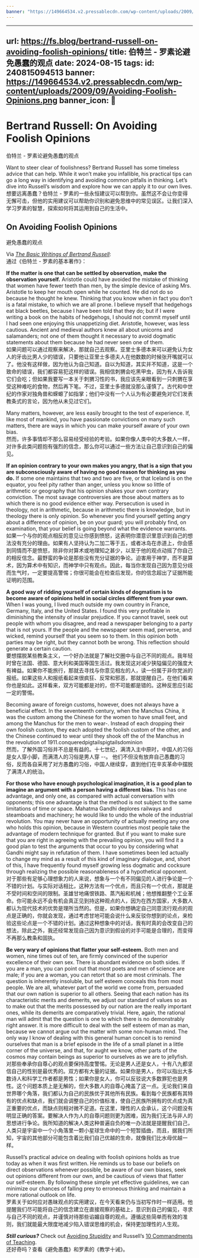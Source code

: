 ```yaml
---
banner: "https://149664534.v2.pressablecdn.com/wp-content/uploads/2009/09/Avoiding-Foolish-Opinions.png"
---
```

---
url: https://fs.blog/bertrand-russell-on-avoiding-foolish-opinions/
title: 伯特兰 - 罗素论避免愚蠢的观点
date: 2024-08-15
tags: 
id: 240815094513
banner: https://149664534.v2.pressablecdn.com/wp-content/uploads/2009/09/Avoiding-Foolish-Opinions.png
banner_icon: 🔖
---
# Bertrand Russell: On Avoiding Foolish Opinions  
伯特兰 - 罗素论避免愚蠢的观点

Want to steer clear of foolishness? Bertrand Russell has some timeless advice that can help. While it won’t make you infallible, his practical tips can go a long way in identifying and avoiding common pitfalls in thinking. Let’s dive into Russell’s wisdom and explore how we can apply it to our own lives.  
想要远离愚蠢？伯特兰 - 罗素的一些永恒建议可以帮到你。虽然这不会让你变得无懈可击，但他的实用建议可以帮助你识别和避免思维中的常见误区。让我们深入学习罗素的智慧，探索如何将其运用到自己的生活中。

## On Avoiding Foolish Opinions  
避免愚蠢的观点

Via [_The Basic Writings of Bertrand Russell_](https://www.amazon.com/gp/product/0415472385/ref=as_li_qf_asin_il_tl?ie=UTF8&tag=farnamstreet-20&creative=9325&linkCode=as2&creativeASIN=0415472385&linkId=ce2959bcadd7bbb0442f5dbc18ca55f0):  
通过《伯特兰 - 罗素的基本著作》：

**If the matter is one that can be settled by observation, make the observation yourself.** Aristotle could have avoided the mistake of thinking that women have fewer teeth than men, by the simple device of asking Mrs. Aristotle to keep her mouth open while he counted. He did not do so because he thought he knew. Thinking that you know when in fact you don’t is a fatal mistake, to which we are all prone. I believe myself that hedgehogs eat black beetles, because I have been told that they do; but if I were writing a book on the habits of hedgehogs, I should not commit myself until I had seen one enjoying this unappetizing diet. Aristotle, however, was less cautious. Ancient and medieval authors knew all about unicorns and salamanders; not one of them thought it necessary to avoid dogmatic statements about them because he had never seen one of them.  
如果问题可以通过观察来解决，那就自己去观察。亚里士多德本来可以避免认为女人的牙齿比男人少的错误，只要他让亚里士多德夫人在他数数的时候张开嘴就可以了。他没有这样做，因为他认为自己知道。自以为知道，其实并不知道，这是一个致命的错误，我们都容易犯这样的错误。我相信刺猬会吃黑甲虫，因为有人告诉我它们会吃；但如果我要写一本关于刺猬习性的书，我应该先亲眼看到一只刺猬在享受这种难吃的食物，然后再下笔。不过，亚里士多德就没那么谨慎了。古代和中世纪的作家对独角兽和蝾螈了如指掌；他们中没有一个人认为有必要避免对它们发表教条式的言论，因为他从未见过它们。

Many matters, however, are less easily brought to the test of experience. If, like most of mankind, you have passionate convictions on many such matters, there are ways in which you can make yourself aware of your own bias.  
然而，许多事情却不那么容易经受经验的考验。如果你像人类中的大多数人一样，对许多此类问题抱有强烈的信念，那么你可以通过一些方法让自己意识到自己的偏见。

**If an opinion contrary to your own makes you angry, that is a sign that you are subconsciously aware of having no good reason for thinking as you do.** If some one maintains that two and two are five, or that Iceland is on the equator, you feel pity rather than anger, unless you know so little of arithmetic or geography that his opinion shakes your own contrary conviction. The most savage controversies are those about matters as to which there is no good evidence either way. Persecution is used in theology, not in arithmetic, because in arithmetic there is knowledge, but in theology there is only opinion. So whenever you find yourself getting angry about a difference of opinion, be on your guard; you will probably find, on examination, that your belief is going beyond what the evidence warrants.  
如果一个与你的观点相反的意见让你感到愤怒，这表明你潜意识里意识到自己的想法没有充分的理由。如果有人坚持认为二加二等于五，或者冰岛在赤道上，你会感到同情而不是愤怒，除非你对算术或地理知之甚少，以至于他的观点动摇了你自己的相反信念。最野蛮的争论是那些没有充分证据的争论。迫害用于神学，而不是算术，因为算术中有知识，而神学中只有观点。因此，每当你发现自己因为意见分歧而生气时，一定要提高警惕；你很可能会在检查后发现，你的信念超出了证据所能证明的范围。

**A good way of ridding yourself of certain kinds of dogmatism is to become aware of opinions held in social circles different from your own.** When I was young, I lived much outside my own country in France, Germany, Italy, and the United States. I found this very profitable in diminishing the intensity of insular prejudice. If you cannot travel, seek out people with whom you disagree, and read a newspaper belonging to a party that is not yours. If the people and the newspaper seem mad, perverse, and wicked, remind yourself that you seem so to them. In this opinion both parties may be right, but they cannot both be wrong. This reflection should generate a certain caution.  
要想摆脱某些教条主义，一个好办法就是了解社交圈中与自己不同的观点。我年轻时曾在法国、德国、意大利和美国等国生活过。我发现这对减少狭隘偏见的强度大有裨益。如果你不能旅行，那就去寻找与你意见相左的人，读一份属于非你党派的报纸。如果这些人和报纸看起来很疯狂、反常和邪恶，那就提醒自己，在他们看来你也是如此。这样看来，双方可能都是对的，但不可能都是错的。这种反思应引起一定的警惕。

Becoming aware of foreign customs, however, does not always have a beneficial effect. In the seventeenth century, when the Manchus China, it was the custom among the Chinese for the women to have small feet, and among the Manchus for the men to wear-. Instead of each dropping their own foolish custom, they each adopted the foolish custom of the other, and the Chinese continued to wear until they shook off the of the Manchus in the revolution of 1911.conqueredpigtailspigtailsdominion  
然而，了解外国习俗并不总是有益的。十七世纪，满清入主中原时，中国人的习俗是女人穿小脚，而满清人的习俗是男人穿 --。 他们不但没有放弃自己愚蠢的习俗，反而各自采用了对方愚蠢的习俗，中国人继续穿，直到他们在辛亥革命中摆脱了满清人的统治。

**For those who have enough psychological imagination, it is a good plan to imagine an argument with a person having a different bias.** This has one advantage, and only one, as compared with actual conversation with opponents; this one advantage is that the method is not subject to the same limitations of time or space. Mahatma Gandhi deplores railways and steamboats and machinery; he would like to undo the whole of the industrial revolution. You may never have an opportunity of actually meeting any one who holds this opinion, because in Western countries most people take the advantage of modern technique for granted. But if you want to make sure that you are right in agreeing with the prevailing opinion, you will find it a good plan to test the arguments that occur to you by considering what Gandhi might say in refutation of them. I have sometimes been led actually to change my mind as a result of this kind of imaginary dialogue, and, short of this, I have frequently found myself growing less dogmatic and cocksure through realizing the possible reasonableness of a hypothetical opponent.  
对于那些有足够心理想象力的人来说，想象与一个有不同偏见的人进行争论是一个不错的计划。与实际对话相比，这种方法有一个优点，而且只有一个优点，那就是不受时间和空间的限制。圣雄甘地痛恨铁路、蒸汽船和机械；他想推翻整个工业革命。你可能永远不会有机会真正见到持这种观点的人，因为在西方国家，大多数人都认为现代技术的优势是理所当然的。但是，如果你想确定自己同意流行观点的观点是正确的，你就会发现，通过考虑甘地可能会说什么来反驳你想到的论点，来检验这些论点是一个不错的计划。通过这种想象中的对话，我有时真的会改变自己的想法，除此之外，我还经常发现自己因为意识到假设的对手可能是合理的，而变得不再那么教条和固执。

**Be very wary of opinions that flatter your self-esteem.** Both men and women, nine times out of ten, are firmly convinced of the superior excellence of their own sex. There is abundant evidence on both sides. If you are a man, you can point out that most poets and men of science are male; if you are a woman, you can retort that so are most criminals. The question is inherently insoluble, but self esteem conceals this from most people. We are all, whatever part of the world we come from, persuaded that our own nation is superior to all others. Seeing that each nation has its characteristic merits and demerits, we adjust our standard of values so as to make out that the merits possessed by our nation are the really important ones, while its demerits are comparatively trivial. Here, again, the rational man will admit that the question is one to which there is no demonstrably right answer. It is more difficult to deal with the self esteem of man as man, because we cannot argue out the matter with some non-human mind. The only way I know of dealing with this general human conceit is to remind ourselves that man is a brief episode in the life of a small planet in a little corner of the universe, and that, for aught we know, other parts of the cosmos may contain beings as superior to ourselves as we are to jellyfish.  
对那些奉承你自尊心的观点要保持高度警惕。无论是男人还是女人，十有八九都坚信自己的性别是最优秀的。双方都有大量的证据。如果你是男人，你可以指出大多数诗人和科学工作者都是男性；如果你是女人，你可以反驳说大多数罪犯也是男性。这个问题本质上是无解的，但大多数人的自尊心掩盖了这一点。无论我们来自世界哪个角落，我们都认为自己的民族优于其他所有民族。看到每个民族都有其特有的优点和缺点，我们就会调整自己的价值标准，使自己民族所拥有的优点成为真正重要的优点，而缺点则相对微不足道。在这里，理性的人会承认，这个问题没有明显正确的答案。要解决人作为人的自尊问题则更为困难，因为我们无法与非人的思想进行争论。我所知道的解决人类这种普遍自负的唯一办法就是提醒我们自己，人类只是宇宙中一个小角落里一颗小星球生命中的一个短暂插曲，而且，据我们所知，宇宙的其他部分可能包含着比我们自己优越的生命，就像我们比水母优越一样。

Russell’s practical advice on dealing with foolish opinions holds as true today as when it was first written. He reminds us to base our beliefs on direct observations whenever possible, be aware of our own biases, seek out opinions different from our own, and be cautious of views that flatter our self-esteem. By following these simple yet effective guidelines, we can minimize our chances of falling prey to erroneous thinking and maintain a more rational outlook on life.  
罗素关于如何应对愚昧观点的实用建议，在今天看来仍与当初写作时一样适用。他提醒我们尽可能将自己的信念建立在直接观察的基础上，意识到自己的偏见，寻求与自己不同的观点，并谨慎对待那些谄媚自尊的观点。遵循这些简单而有效的准则，我们就能最大限度地减少陷入错误思维的机会，保持更加理性的人生观。

_**Still curious?**_ Check out [Avoiding Stupidity](https://fs.blog/avoiding-stupidity/) and Russell’s [10 Commandments of Teaching](https://fs.blog/bertrand-russell-ten-commandments/).  
还好奇吗？查看《避免愚蠢》和罗素的《教学十诫》。
